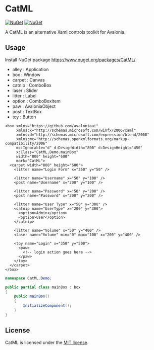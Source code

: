 # CatML

[![NuGet](https://img.shields.io/nuget/v/CatML.svg)](https://www.nuget.org/packages/CatML)
[![NuGet](https://img.shields.io/nuget/dt/CatML.svg)](https://www.nuget.org/packages/CatML)

A CatML is an alternative Xaml controls toolkit for Avalonia.

## Usage

Install NuGet package https://www.nuget.org/packages/CatML/

- alley : Application
- box : Window
- carpet : Canvas
- catnip : ComboBox
- laser : Slider
- litter : Label
- option : ComboBoxItem
- paw : AvaloniaObject
- post : TextBox
- toy : Button

```xaml
<box xmlns="https://github.com/avaloniaui"
     xmlns:x="http://schemas.microsoft.com/winfx/2006/xaml"
     xmlns:d="http://schemas.microsoft.com/expression/blend/2008"
     xmlns:mc="http://schemas.openxmlformats.org/markup-compatibility/2006"
     mc:Ignorable="d" d:DesignWidth="800" d:DesignHeight="450"
     x:Class="CatML.Demo.mainBox"
     width="800" height="600"
     mark="CatML">
  <carpet width="800" height="600">
    <litter name="Login Form" x="350" y="50" />

    <litter name="Username" x="50" y="100" />
    <post name="Username" x="200" y="100" />

    <litter name="Password" x="50" y="200" />
    <post name="Password" x="200" y="200" />

    <litter name="User Type" x="50" y="300" />
    <catnip name="UserType" x="200" y="300">
      <option>Admin</option>
      <option>User</option>
    </catnip>

    <litter name="Volume" x="50" y="400" />
    <laser name="Volume" min="0" max="100" x="200" y="400" />

    <toy name="Login" x="350" y="500">
      <paw>
        <!-- login action goes here -->
      </paw>
    </toy>
  </carpet>
</box>
```

```csharp
namespace CatML.Demo;

public partial class mainBox : box
{
    public mainBox()
    {
        InitializeComponent();
    }
}
```

## License

CatML is licensed under the [MIT license](LICENSE.TXT).
